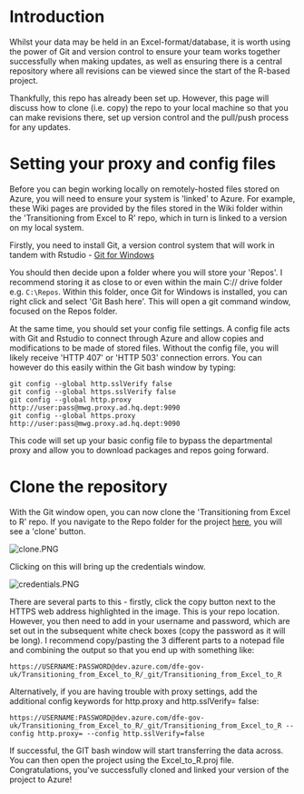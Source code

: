 # Introduction

Whilst your data may be held in an Excel-format/database, it is worth using the power of Git and version control to ensure your team works together successfully when making updates, as well as ensuring there is a central repository where all revisions can be viewed since the start of the R-based project.

Thankfully, this repo has already been set up. However, this page will discuss how to clone (i.e. copy) the repo to your local machine so that you can make revisions there, set up version control and the pull/push process for any updates.

# Setting your proxy and config files
Before you can begin working locally on remotely-hosted files stored on Azure, you will need to ensure your system is 'linked' to Azure. For example, these Wiki pages are provided by the files stored in the Wiki folder within the 'Transitioning from Excel to R' repo, which in turn is linked to a version on my local system.

Firstly, you need to install Git, a version control system that will work in tandem with Rstudio - [Git for Windows](https://gitforwindows.org/)

You should then decide upon a folder where you will store your 'Repos'. I recommend storing it as close to or even within the main C:// drive folder e.g. `C:\Repos`. Within this folder, once Git for Windows is installed, you can right click and select 'Git Bash here'. This will open a git command window, focused on the Repos folder.

At the same time, you should set your config file settings. A config file acts with Git and Rstudio to connect through Azure and allow copies and modifications to be made of stored files. Without the config file, you will likely receive 'HTTP 407' or 'HTTP 503' connection errors. You can however do this easily within the Git bash window by typing:

```
git config --global http.sslVerify false
git config --global https.sslVerify false
git config --global http.proxy http://user:pass@mwg.proxy.ad.hq.dept:9090
git config --global https.proxy http://user:pass@mwg.proxy.ad.hq.dept:9090

```
This code will set up your basic config file to bypass the departmental proxy and allow you to download packages and repos going forward.

# Clone the repository

With the Git window open, you can now clone the 'Transitioning from Excel to R' repo. If you navigate to the Repo folder for the project [here](https://dev.azure.com/dfe-gov-uk/_git/Transitioning_from_Excel_to_R), you will see a 'clone' button.

![clone.PNG](/.attachments/clone-c499b60a-1afa-470e-97b6-34a8f34e97ef.PNG)

Clicking on this will bring up the credentials window. 

![credentials.PNG](/.attachments/credentials-ebc6da65-f177-4d87-b19d-a867a251e6d6.PNG)

There are several parts to this - firstly, click the copy button next to the HTTPS web address highlighted in the image. This is your repo location. However, you then need to add in your username and password, which are set out in the subsequent white check boxes (copy the password as it will be long). I recommend copy/pasting the 3 different parts to a notepad file and combining the output so that you end up with something like:

```
https://USERNAME:PASSWORD@dev.azure.com/dfe-gov-uk/Transitioning_from_Excel_to_R/_git/Transitioning_from_Excel_to_R
```

Alternatively, if you are having trouble with proxy settings, add the additional config keywords for http.proxy and http.sslVerify= false:

```
https://USERNAME:PASSWORD@dev.azure.com/dfe-gov-uk/Transitioning_from_Excel_to_R/_git/Transitioning_from_Excel_to_R --config http.proxy= --config http.sslVerify=false
```

If successful, the GIT bash window will start transferring the data across. You can then open the project using the Excel_to_R.proj file. Congratulations, you've successfully cloned and linked your version of the project to Azure!